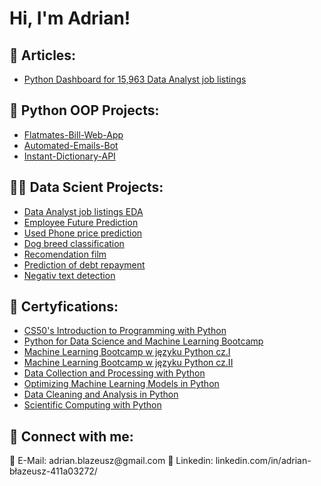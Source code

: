 <h1>Hi, I'm Adrian! <br/></h1>

<h2>📖 Articles:</h2>

  - [Python Dashboard for 15,963 Data Analyst job listings](https://github.com/adrianblazeusz/Additions-to-the-articles/tree/main/data-analyst-job)

<h2>🚀 Python OOP Projects:</h2>

  - [Flatmates-Bill-Web-App](https://github.com/adrianblazeusz/OOP-Aplications/tree/main/App-5-Flatmates-Bill-Web-App)
  - [Automated-Emails-Bot](https://github.com/adrianblazeusz/OOP-Aplications/tree/main/App-7-Automated-Emails)
  - [Instant-Dictionary-API](https://github.com/adrianblazeusz/OOP-Aplications/tree/main/App-9-Instant-Dictionary-API)
 
<h2>👨‍💻 Data Scient Projects:</h2>

  - [Data Analyst job listings EDA](https://github.com/adrianblazeusz/Additions-to-the-articles/blob/main/data-analyst-job/data-analyst.ipynb)
  - [Employee Future Prediction](https://github.com/adrianblazeusz/Machine-learning/tree/main/MY%20PROJECTS/Employee%20Future)
  - [Used Phone price prediction](https://github.com/adrianblazeusz/Machine-learning/tree/main/MY%20PROJECTS/Used_Mobile_Phone_Price_Prediction)
  - [Dog breed classification](https://github.com/adrianblazeusz/Machine-learning/blob/main/MY%20PROJECTS/Classification_of_dog_breeds%20.ipynb)
  - [Recomendation film](https://github.com/adrianblazeusz/Machine-learning/blob/main/MY%20PROJECTS/Recomendation.ipynb)
  - [Prediction of debt repayment](https://github.com/adrianblazeusz/Machine-learning/blob/main/MY%20PROJECTS/Anticipation_of_debt_repayment.ipynb)
  - [Negativ text detection](https://github.com/adrianblazeusz/Machine-learning/blob/main/MY%20PROJECTS/Mental_health_text_detection.ipynb)

<h2>📜 Certyfications:</h2>

- [CS50's Introduction to Programming with Python](https://user-images.githubusercontent.com/117313800/218189354-660ca3d8-28ae-423b-828f-bc16366515cd.png)
- [Python for Data Science and Machine Learning Bootcamp](https://user-images.githubusercontent.com/117313800/218189698-969286c1-15d1-4846-b814-28e572bcfa57.jpg)
- [Machine Learning Bootcamp w języku Python cz.I](https://user-images.githubusercontent.com/117313800/218189831-cb6c3bf1-23cd-4bec-9176-bfebea051ebc.jpg)
- [Machine Learning Bootcamp w języku Python cz.II](https://user-images.githubusercontent.com/117313800/218189965-cd5dcf1d-5256-41cb-8226-f0ec28645660.jpg)
- [Data Collection and Processing with Python](https://user-images.githubusercontent.com/117313800/218190788-7fcc00ab-8d36-4e58-bc9a-19e9c86ea2e9.png)
- [Optimizing Machine Learning Models in Python](https://user-images.githubusercontent.com/117313800/222764316-7df00fb1-54b2-45d5-9c93-87239c4fbce0.png)
- [Data Cleaning and Analysis in Python](https://user-images.githubusercontent.com/117313800/227517694-c81af656-755a-4860-b214-60ef0fca6b63.png)
- [Scientific Computing with Python](https://user-images.githubusercontent.com/117313800/239759845-8690572f-101b-4d42-a126-d1aa62a3ca5c.png)
 
<h2> 🤳 Connect with me:</h2>
📧 E-Mail: adrian.blazeusz@gmail.com
📘 Linkedin: linkedin.com/in/adrian-błazeusz-411a03272/


<!--
**adrianblazeusz/adrianblazeusz** is a ✨ _special_ ✨ repository because its `README.md` (this file) appears on your GitHub profile.
-->
